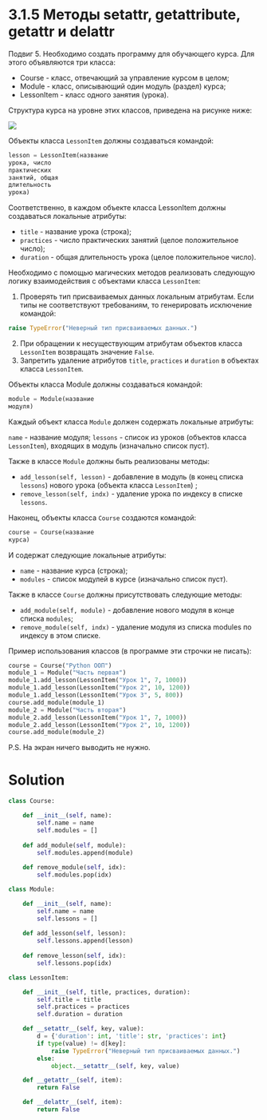 # 3.1.5 Методы __setattr__, __getattribute__, __getattr__ и __delattr__

Подвиг 5. Необходимо создать программу для обучающего курса. Для этого объявляются три класса:

- Course - класс, отвечающий за управление курсом в целом;
- Module - класс, описывающий один модуль (раздел) курса;
- LessonItem - класс одного занятия (урока).

Структура курса на уровне этих классов, приведена на рисунке ниже:

![](https://ucarecdn.com/bc4bf5fd-04e4-4c59-a0d3-b13b5f0e6347/)

Объекты класса `LessonItem` должны создаваться командой:

```python
lesson = LessonItem(название
урока, число
практических
занятий, общая
длительность
урока)
```

Соответственно, в каждом объекте класса LessonItem должны создаваться локальные атрибуты:

- `title` - название урока (строка);
- `practices` - число практических занятий (целое положительное число);
- `duration` - общая длительность урока (целое положительное число).

Необходимо с помощью магических методов реализовать следующую логику взаимодействия с объектами класса `LessonItem`:

1. Проверять тип присваиваемых данных локальным атрибутам. Если типы не соответствуют требованиям, то генерировать
   исключение командой:

```python
raise TypeError("Неверный тип присваиваемых данных.")
```

2. При обращении к несуществующим атрибутам объектов класса `LessonItem` возвращать значение `False`.
3. Запретить удаление атрибутов `title`, `practices` и `duration` в объектах класса `LessonItem`.

Объекты класса Module должны создаваться командой:

```python
module = Module(название
модуля)
```

Каждый объект класса `Module` должен содержать локальные атрибуты:

`name` - название модуля;
`lessons` - список из уроков (объектов класса `LessonItem`), входящих в модуль (изначально список пуст).

Также в классе `Module` должны быть реализованы методы:

- `add_lesson(self, lesson)` - добавление в модуль (в конец списка `lessons`) нового урока (объекта класса `LessonItem`)
  ;
- `remove_lesson(self, indx)` - удаление урока по индексу в списке `lessons`.

Наконец, объекты класса `Course` создаются командой:

```python
course = Course(название
курса)
```

И содержат следующие локальные атрибуты:

- `name` - название курса (строка);
- `modules` - список модулей в курсе (изначально список пуст).

Также в классе `Course` должны присутствовать следующие методы:

- `add_module(self, module)` - добавление нового модуля в конце списка `modules`;
- `remove_module(self, indx)` - удаление модуля из списка modules по индексу в этом списке.

Пример использования классов (в программе эти строчки не писать):

```python
course = Course("Python ООП")
module_1 = Module("Часть первая")
module_1.add_lesson(LessonItem("Урок 1", 7, 1000))
module_1.add_lesson(LessonItem("Урок 2", 10, 1200))
module_1.add_lesson(LessonItem("Урок 3", 5, 800))
course.add_module(module_1)
module_2 = Module("Часть вторая")
module_2.add_lesson(LessonItem("Урок 1", 7, 1000))
module_2.add_lesson(LessonItem("Урок 2", 10, 1200))
course.add_module(module_2)
```

P.S. На экран ничего выводить не нужно.

# Solution

```python
class Course:

    def __init__(self, name):
        self.name = name
        self.modules = []
    
    def add_module(self, module):
        self.modules.append(module)
    
    def remove_module(self, idx):
        self.modules.pop(idx)

class Module:

    def __init__(self, name):
        self.name = name
        self.lessons = []
        
    def add_lesson(self, lesson):
        self.lessons.append(lesson)
    
    def remove_lesson(self, idx):
        self.lessons.pop(idx)

class LessonItem:

    def __init__(self, title, practices, duration):
        self.title = title
        self.practices = practices
        self.duration = duration

    def __setattr__(self, key, value):
        d = {'duration': int, 'title': str, 'practices': int}
        if type(value) != d[key]:
            raise TypeError("Неверный тип присваиваемых данных.")
        else:
            object.__setattr__(self, key, value)

    def __getattr__(self, item):
        return False

    def __delattr__(self, item):
        return False
```